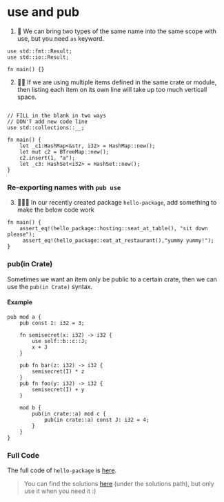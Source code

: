 # use and pub
1. 🌟 We can bring two types of the same name into the same scope with use, but you need `as` keyword.

```rust,editable
use std::fmt::Result;
use std::io::Result;

fn main() {}
```

2. 🌟🌟 If we are using multiple items defined in the same crate or module, then listing each item on its own line will take up too much verticall space.

```rust,editable

// FILL in the blank in two ways
// DON'T add new code line
use std::collections::__;

fn main() {
    let _c1:HashMap<&str, i32> = HashMap::new();
    let mut c2 = BTreeMap::new();
    c2.insert(1, "a");
    let _c3: HashSet<i32> = HashSet::new();
}
```

### Re-exporting names with `pub use`
3. 🌟🌟🌟 In our recently created package `hello-package`, add something to make the below code work
```rust,editable
fn main() {
    assert_eq!(hello_package::hosting::seat_at_table(), "sit down please");
     assert_eq!(hello_package::eat_at_restaurant(),"yummy yummy!");
}
```


### pub(in Crate) 
Sometimes we want an item only be public to a certain crate, then we can use the `pub(in Crate)` syntax.

#### Example
```rust,editable
pub mod a {
    pub const I: i32 = 3;

    fn semisecret(x: i32) -> i32 {
        use self::b::c::J;
        x + J
    }

    pub fn bar(z: i32) -> i32 {
        semisecret(I) * z
    }
    pub fn foo(y: i32) -> i32 {
        semisecret(I) + y
    }

    mod b {
        pub(in crate::a) mod c {
            pub(in crate::a) const J: i32 = 4;
        }
    }
}
```

### Full Code
The full code of `hello-package` is [here](https://github.com/sunface/rust-by-practice/tree/master/practices/hello-package).


> You can find the solutions [here](https://github.com/sunface/rust-by-practice) (under the solutions path), but only use it when you need it :)